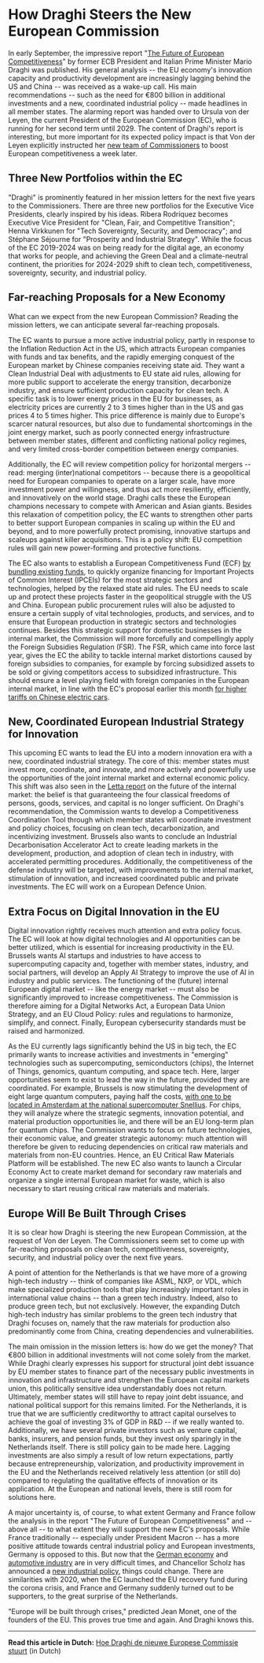 # How Draghi Steers the New European Commission

In early September, the impressive report "[The Future of European Competitiveness](https://commission.europa.eu/topics/strengthening-european-competitiveness/eu-competitiveness-looking-ahead_en)" by former ECB President and Italian Prime Minister Mario Draghi was published. His general analysis -- the EU economy's innovation capacity and productivity development are increasingly lagging behind the US and China -- was received as a wake-up call. His main recommendations -- such as the need for €800 billion in additional investments and a new, coordinated industrial policy -- made headlines in all member states. The alarming report was handed over to Ursula von der Leyen, the current President of the European Commission (EC), who is running for her second term until 2029. The content of Draghi's report is interesting, but more important for its expected policy impact is that Von der Leyen explicitly instructed her [new team of Commissioners](https://commission.europa.eu/about-european-commission/towards-new-commission-2024-2029/commissioners-designate-2024-2029_en) to boost European competitiveness a week later.

## Three New Portfolios within the EC

"Draghi" is prominently featured in her mission letters for the next five years to the Commissioners. There are three new portfolios for the Executive Vice Presidents, clearly inspired by his ideas. Ribera Rodríquez becomes Executive Vice President for "Clean, Fair, and Competitive Transition"; Henna Virkkunen for "Tech Sovereignty, Security, and Democracy"; and Stéphane Séjourne for "Prosperity and Industrial Strategy". While the focus of the EC 2019-2024 was on being ready for the digital age, an economy that works for people, and achieving the Green Deal and a climate-neutral continent, the priorities for 2024-2029 shift to clean tech, competitiveness, sovereignty, security, and industrial policy.

## Far-reaching Proposals for a New Economy

What can we expect from the new European Commission? Reading the mission letters, we can anticipate several far-reaching proposals.

The EC wants to pursue a more active industrial policy, partly in response to the Inflation Reduction Act in the US, which attracts European companies with funds and tax benefits, and the rapidly emerging conquest of the European market by Chinese companies receiving state aid. They want a Clean Industrial Deal with adjustments to EU state aid rules, allowing for more public support to accelerate the energy transition, decarbonize industry, and ensure sufficient production capacity for clean tech. A specific task is to lower energy prices in the EU for businesses, as electricity prices are currently 2 to 3 times higher than in the US and gas prices 4 to 5 times higher. This price difference is mainly due to Europe's scarcer natural resources, but also due to fundamental shortcomings in the joint energy market, such as poorly connected energy infrastructure between member states, different and conflicting national policy regimes, and very limited cross-border competition between energy companies.

Additionally, the EC will review competition policy for horizontal mergers -- read: merging (inter)national competitors -- because there is a geopolitical need for European companies to operate on a larger scale, have more investment power and willingness, and thus act more resiliently, efficiently, and innovatively on the world stage. Draghi calls these the European champions necessary to compete with American and Asian giants. Besides this relaxation of competition policy, the EC wants to strengthen other parts to better support European companies in scaling up within the EU and beyond, and to more powerfully protect promising, innovative startups and scaleups against killer acquisitions. This is a policy shift: EU competition rules will gain new power-forming and protective functions.

The EC also wants to establish a European Competitiveness Fund (ECF) [by bundling existing funds](https://sciencebusiness.net/fp10/commission-prepares-bundle-all-research-and-innovation-money-competitiveness-fund?utm_source=ActiveCampaign&utm_medium=email&utm_content=Commission%20prepares%20to%20bundle%20all%20research%20and%20innovation%20money%20into%20competitiveness%20fund&utm_campaign=Science%7CBusiness%20Bulletin%20No%20%201229), to quickly organize financing for Important Projects of Common Interest (IPCEIs) for the most strategic sectors and technologies, helped by the relaxed state aid rules. The EU needs to scale up and protect these projects faster in the geopolitical struggle with the US and China. European public procurement rules will also be adjusted to ensure a certain supply of vital technologies, products, and services, and to ensure that European production in strategic sectors and technologies continues. Besides this strategic support for domestic businesses in the internal market, the Commission will more forcefully and compellingly apply the Foreign Subsidies Regulation (FSR). The FSR, which came into force last year, gives the EC the ability to tackle internal market distortions caused by foreign subsidies to companies, for example by forcing subsidized assets to be sold or giving competitors access to subsidized infrastructure. This should ensure a level playing field with foreign companies in the European internal market, in line with the EC's proposal earlier this month [for higher tariffs on Chinese electric cars](https://nos.nl/artikel/2539575-eu-landen-stemmen-in-met-heffing-op-chinese-elektrische-auto-s).

## New, Coordinated European Industrial Strategy for Innovation

This upcoming EC wants to lead the EU into a modern innovation era with a new, coordinated industrial strategy. The core of this: member states must invest more, coordinate, and innovate, and more actively and powerfully use the opportunities of the joint internal market and external economic policy. This shift was also seen in the [Letta report](https://www.consilium.europa.eu/media/ny3j24sm/much-more-than-a-market-report-by-enrico-letta.pdf) on the future of the internal market: the belief is that guaranteeing the four classical freedoms of persons, goods, services, and capital is no longer sufficient. On Draghi's recommendation, the Commission wants to develop a Competitiveness Coordination Tool through which member states will coordinate investment and policy choices, focusing on clean tech, decarbonization, and incentivizing investment. Brussels also wants to conclude an Industrial Decarbonisation Accelerator Act to create leading markets in the development, production, and adoption of clean tech in industry, with accelerated permitting procedures. Additionally, the competitiveness of the defense industry will be targeted, with improvements to the internal market, stimulation of innovation, and increased coordinated public and private investments. The EC will work on a European Defence Union.

## Extra Focus on Digital Innovation in the EU

Digital innovation rightly receives much attention and extra policy focus. The EC will look at how digital technologies and AI opportunities can be better utilized, which is essential for increasing productivity in the EU. Brussels wants AI startups and industries to have access to supercomputing capacity and, together with member states, industry, and social partners, will develop an Apply AI Strategy to improve the use of AI in industry and public services. The functioning of the (future) internal European digital market -- like the energy market -- must also be significantly improved to increase competitiveness. The Commission is therefore aiming for a Digital Networks Act, a European Data Union Strategy, and an EU Cloud Policy: rules and regulations to harmonize, simplify, and connect. Finally, European cybersecurity standards must be raised and harmonized.

As the EU currently lags significantly behind the US in big tech, the EC primarily wants to increase activities and investments in "emerging" technologies such as supercomputing, semiconductors (chips), the Internet of Things, genomics, quantum computing, and space tech. Here, larger opportunities seem to exist to lead the way in the future, provided they are coordinated. For example, Brussels is now stimulating the development of eight large quantum computers, paying half the costs, [with one to be located in Amsterdam at the national supercomputer Snellius](https://www.universiteitleiden.nl/nieuws/2024/10/nieuwste-quantumcomputer-komt-in-nederland). For chips, they will analyze where the strategic segments, innovation potential, and material production opportunities lie, and there will be an EU long-term plan for quantum chips. The Commission wants to focus on future technologies, their economic value, and greater strategic autonomy: much attention will therefore be given to reducing dependencies on critical raw materials and materials from non-EU countries. Hence, an EU Critical Raw Materials Platform will be established. The new EC also wants to launch a Circular Economy Act to create market demand for secondary raw materials and organize a single internal European market for waste, which is also necessary to start reusing critical raw materials and materials.

## Europe Will Be Built Through Crises

It is so clear how Draghi is steering the new European Commission, at the request of Von der Leyen. The Commissioners seem set to come up with far-reaching proposals on clean tech, competitiveness, sovereignty, security, and industrial policy over the next five years.

A point of attention for the Netherlands is that we have more of a growing high-tech industry -- think of companies like ASML, NXP, or VDL, which make specialized production tools that play increasingly important roles in international value chains -- than a green tech industry. Indeed, also to produce green tech, but not exclusively. However, the expanding Dutch high-tech industry has similar problems to the green tech industry that Draghi focuses on, namely that the raw materials for production also predominantly come from China, creating dependencies and vulnerabilities.

The main omission in the mission letters is: how do we get the money? That €800 billion in additional investments will not come solely from the market. While Draghi clearly expresses his support for structural joint debt issuance by EU member states to finance part of the necessary public investments in innovation and infrastructure and strengthen the European capital markets union, this politically sensitive idea understandably does not return. Ultimately, member states will still have to repay joint debt issuance, and national political support for this remains limited. For the Netherlands, it is true that we are sufficiently creditworthy to attract capital ourselves to achieve the goal of investing 3% of GDP in R&D -- if we really wanted to. Additionally, we have several private investors such as venture capital, banks, insurers, and pension funds, but they invest only sparingly in the Netherlands itself. There is still policy gain to be made here. Lagging investments are also simply a result of low return expectations, partly because entrepreneurship, valorization, and productivity improvement in the EU and the Netherlands received relatively less attention (or still do) compared to regulating the qualitative effects of innovation or its application. At the European and national levels, there is still room for solutions here.

A major uncertainty is, of course, to what extent Germany and France follow the analysis in the report "The Future of European Competitiveness" and -- above all -- to what extent they will support the new EC's proposals. While France traditionally -- especially under President Macron -- has a more positive attitude towards central industrial policy and European investments, Germany is opposed to this. But now that the [German economy](https://www.nrc.nl/nieuws/2024/10/11/het-duitse-businessmodel-is-in-groot-gevaar-a4869033) and [automotive industry](https://nos.nl/artikel/2538287-nog-geen-concrete-maatregelen-na-overleg-auto-industrie-en-duitse-overheid) are in very difficult times, and Chancellor Scholz has announced a [new industrial policy](https://nieuws.nl/economie/scholz-nieuw-beleid-nodig-om-duitse-industrie-te-helpen), things could change. There are similarities with 2020, when the EC launched the EU recovery fund during the corona crisis, and France and Germany suddenly turned out to be supporters, to the great surprise of the Netherlands.

"Europe will be built through crises," predicted Jean Monet, one of the founders of the EU. This proves true time and again. And Draghi knows this.

---

**Read this article in Dutch:** [Hoe Draghi de nieuwe Europese Commissie stuurt](https://vector.tno.nl/artikelen/draghi-nieuwe-europese-commissie-stuurt/) (in Dutch)